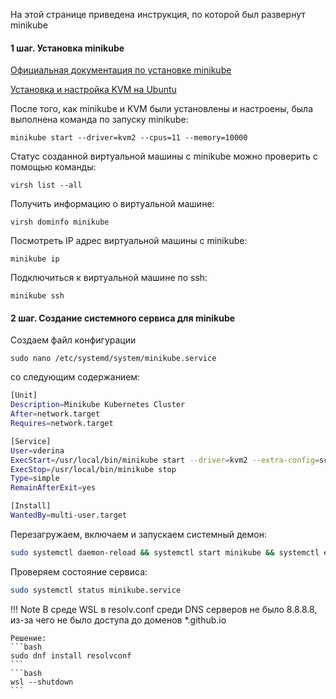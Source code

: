 На этой странице приведена инструкция, по которой был развернут minikube

#### 1 шаг. Установка minikube

[Официальная документация по установке minikube](https://kubernetes.io/ru/docs/tasks/tools/install-minikube/)

[Установка и настройка KVM на Ubuntu](https://help.ubuntu.com/community/KVM/Installation)

После того, как minikube и KVM были установлены и настроены, была выполнена команда по запуску minikube:

```
minikube start --driver=kvm2 --cpus=11 --memory=10000
```

Статус созданной виртуальной машины с minikube можно проверить с помощью команды:

```
virsh list --all
```

Получить информацию о виртуальной машине:

```
virsh dominfo minikube
```
Посмотреть IP адрес виртуальной машины с minikube:
```
minikube ip
```
Подключиться к виртуальной машине по ssh:
```
minikube ssh
```

#### 2 шаг. Создание системного сервиса для minikube

Создаем файл конфигурации
```
sudo nano /etc/systemd/system/minikube.service
```
со следующим содержанием:
```bash
[Unit]
Description=Minikube Kubernetes Cluster
After=network.target
Requires=network.target

[Service]
User=vderina
ExecStart=/usr/local/bin/minikube start --driver=kvm2 --extra-config=scheduler.bind-address=<node-ip> --extra-config=controller-manager.bind-address=<node-ip>
ExecStop=/usr/local/bin/minikube stop
Type=simple 
RemainAfterExit=yes

[Install]
WantedBy=multi-user.target
```
Перезагружаем, включаем и запускаем системный демон:

```bash
sudo systemctl daemon-reload && systemctl start minikube && systemctl enable minikube
```
Проверяем состояние сервиса:
```bash
sudo systemctl status minikube.service
```
!!! Note
    В среде WSL в resolv.conf среди DNS серверов не было 8.8.8.8, из-за чего не было доступа до доменов *.github.io
    
    Решение: 
    ```bash
    sudo dnf install resolvconf
    ```
    ```bash
    wsl --shutdown
    ```